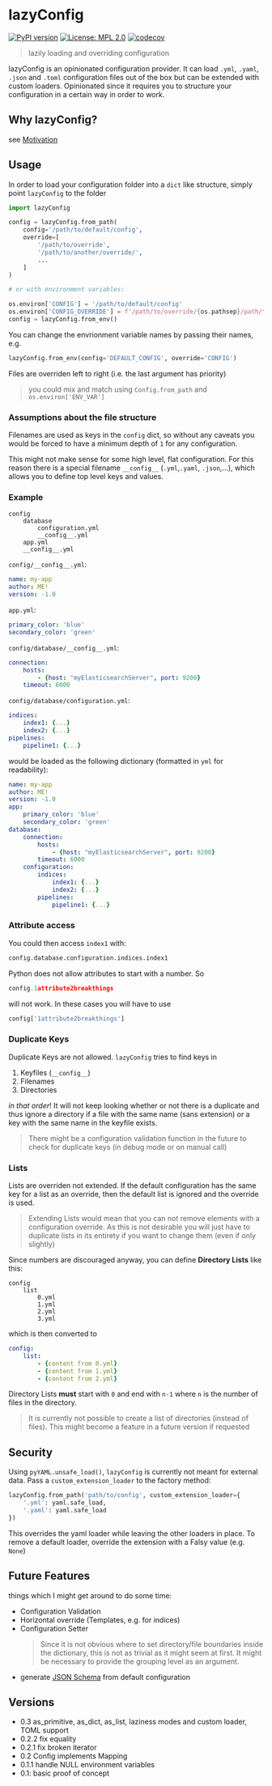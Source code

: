 # lazyConfig

[![PyPI version](https://badge.fury.io/py/lazyConfig.svg)](https://badge.fury.io/py/lazyConfig)
[![License: MPL
2.0](https://img.shields.io/badge/License-MPL%202.0-brightgreen.svg)](https://opensource.org/licenses/MPL-2.0)
[![codecov](https://codecov.io/gh/FelixBenning/lazyConfig/branch/master/graph/badge.svg)](https://codecov.io/gh/FelixBenning/lazyConfig)

> lazily loading and overriding configuration

lazyConfig is an opinionated configuration provider. It can load `.yml`, `.yaml`,
`.json` and `.toml` configuration files out of the box but can be extended with
custom loaders. Opinionated since it requires you to
structure your configuration in a certain way in order to work.

## Why lazyConfig?

see [Motivation](https://github.com/FelixBenning/lazyConfig/blob/master/Motivation.md)

## Usage

In order to load your configuration folder into a `dict` like structure, simply
point `lazyConfig` to the folder

```python
import lazyConfig

config = lazyConfig.from_path(
    config='/path/to/default/config',
    override=[
        '/path/to/override',
        '/path/to/another/override/',
        ...
    ]
)

# or with environment variables:

os.environ['CONFIG'] = '/path/to/default/config'
os.environ['CONFIG_OVERRIDE'] = f'/path/to/override/{os.pathsep}/path/to/another/override/'
config = lazyConfig.from_env()
```

You can change the envrionment variable names by passing their names, e.g.

```python
lazyConfig.from_env(config='DEFAULT_CONFIG', override='CONFIG')
```

Files are overriden left to right (i.e. the last argument has
priority)

> you could mix and match using `Config.from_path` and `os.environ['ENV_VAR']`

### Assumptions about the file structure

Filenames are used as keys in the `config` dict, so without any caveats
you would be forced to have a minimum depth of `1` for any configuration.

This might not make sense for some high level, flat configuration. For this
reason there is a special filename `__config__` (`.yml`,`.yaml`, `.json`,...),
which allows you to define top level keys and values.

### Example

```text
config
    database
        configuration.yml
        __config__.yml
    app.yml
    __config__.yml
```

`config/__config__.yml`:

```yml
name: my-app
author: ME!
version: -1.0
```

`app.yml`:

```yml
primary_color: 'blue'
secondary_color: 'green'
```

`config/database/__config__.yml`:

```yml
connection:
    hosts:
        - {host: "myElasticsearchServer", port: 9200}
    timeout: 6000
```

`config/database/configuration.yml`:

```yml
indices:
    index1: {...}
    index2: {...}
pipelines:
    pipeline1: {...}
```

would be loaded as the following dictionary (formatted in `yml` for readability):

```yml
name: my-app
author: ME!
version: -1.0
app:
    primary_color: 'blue'
    secondary_color: 'green'
database:
    connection:
        hosts:
            - {host: "myElasticsearchServer", port: 9200}
        timeout: 6000
    configuration:
        indices:
            index1: {...}
            index2: {...}
        pipelines:
            pipeline1: {...}
```

### Attribute access

You could then access `index1` with:

```python
config.database.configuration.indices.index1
```

Python does not allow attributes to start with a number. So

```python
config.1attribute2breakthings
```

will not work. In these cases you will have to use

```python
config['1attribute2breakthings']
```

### Duplicate Keys

Duplicate Keys are not allowed. `lazyConfig` tries to find keys in

1. Keyfiles (`__config__`)
2. Filenames
3. Directories

*in that order*! It will not keep looking whether or not there is a duplicate and
thus ignore a directory if a file with the same name (sans extension) or a key
with the same name in the keyfile exists.

> There might be a configuration validation function in the future to check for
duplicate keys (in debug mode or on manual call)


### Lists

Lists are overriden not extended. If the default configuration has the same key
for a list as an override, then the default list is ignored and the override is
used.

> Extending Lists would mean that you can not remove elements with a
configuration override. As this is not desirable you will just have to
duplicate lists in its entirety if you want to
change them (even if only slightly)

Since numbers are discouraged anyway, you can define **Directory Lists** like this:

```text
config
    list
        0.yml
        1.yml
        2.yml
        3.yml
```

which is then converted to

```yml
config:
    list:
        - {content from 0.yml}
        - {content from 1.yml}
        - {content from 2.yml}
```

Directory Lists **must** start with `0` and end with `n-1` where `n` is the
number of files in the directory.
> It is currently not possible to create a list of directories (instead of files).
This might become a feature in a future version if requested

## Security

Using `pyYAML.unsafe_load()`, `lazyConfig` is currently not meant for external data.
Pass a `custom_extension_loader` to the factory method:

```python
lazyConfig.from_path('path/to/config', custom_extension_loader={
    '.yml': yaml.safe_load,
    '.yaml': yaml.safe_load
})
```

This overrides the yaml loader while leaving the other loaders in place. To remove
a default loader, override the extension with a Falsy value (e.g. `None`)

## Future Features

things which I might get around to do some time:

- Configuration Validation
- Horizontal override (Templates, e.g. for indices)
- Configuration Setter
    > Since it is not obvious where to set directory/file boundaries inside the
    dictionary, this is not as trivial as it might seem at first. It might be
    necessary to provide the grouping level as an argument.
- generate [JSON Schema](https://json-schema.org/) from default configuration

## Versions

- 0.3 as_primitive, as_dict, as_list, laziness modes and custom loader, TOML support
- 0.2.2 fix equality
- 0.2.1 fix broken iterator
- 0.2 Config implements Mapping
- 0.1.1 handle NULL environment variables
- 0.1: basic proof of concept
